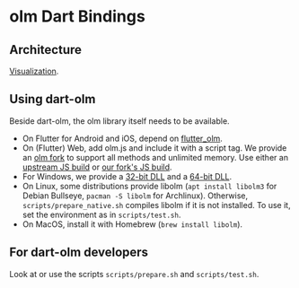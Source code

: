 # olm Dart Bindings

## Architecture
[Visualization](https://famedly.gitlab.io/libraries/dart-olm/#architecture).

## Using dart-olm
Beside dart-olm, the olm library itself needs to be available.
- On Flutter for Android and iOS, depend on [flutter_olm](https://pub.dev/packages/flutter_olm).
- On (Flutter) Web, add olm.js and include it with a script tag. We provide an [olm fork](https://gitlab.com/famedly/libraries/olm) to support all methods and unlimited memory. Use either an [upstream JS build](https://packages.matrix.org/npm/olm/) or [our fork's JS build](https://gitlab.com/famedly/libraries/olm/-/jobs/artifacts/master/download?job=build_js).
- For Windows, we provide a [32-bit DLL](https://gitlab.com/famedly/libraries/olm/-/jobs/artifacts/master/file/libolm.dll?job=build_win32) and a [64-bit DLL](https://gitlab.com/famedly/libraries/olm/-/jobs/artifacts/master/file/libolm.dll?job=build_win64).
- On Linux, some distributions provide libolm (`apt install libolm3` for Debian Bullseye, `pacman -S libolm` for Archlinux). Otherwise, `scripts/prepare_native.sh` compiles libolm if it is not installed. To use it, set the environment as in `scripts/test.sh`.
- On MacOS, install it with Homebrew (`brew install libolm`).

## For dart-olm developers
Look at or use the scripts `scripts/prepare.sh` and `scripts/test.sh`.
